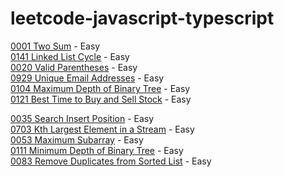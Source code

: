 # leetcode-javascript-typescript


[0001 Two Sum](https://leetcode.com/problems/two-sum/) - Easy  
[0141 Linked List Cycle](https://leetcode.com/problems/linked-list-cycle/) - Easy  
[0020 Valid Parentheses](https://leetcode.com/problems/valid-parentheses/) - Easy  
[0929 Unique Email Addresses](https://leetcode.com/problems/unique-email-addresses/) - Easy  
[0104 Maximum Depth of Binary Tree](https://leetcode.com/problems/maximum-depth-of-binary-tree/) - Easy  
[0121 Best Time to Buy and Sell Stock](https://leetcode.com/problems/best-time-to-buy-and-sell-stock/) - Easy  
  
[0035 Search Insert Position](https://leetcode.com/problems/search-insert-position/) - Easy  
[0703 Kth Largest Element in a Stream](https://leetcode.com/problems/kth-largest-element-in-a-stream/) - Easy  
[0053 Maximum Subarray](https://leetcode.com/problems/maximum-subarray/) - Easy  
[0111 Minimum Depth of Binary Tree](https://leetcode.com/problems/minimum-depth-of-binary-tree/) - Easy  
[0083 Remove Duplicates from Sorted List](https://leetcode.com/problems/remove-duplicates-from-sorted-list/) - Easy  